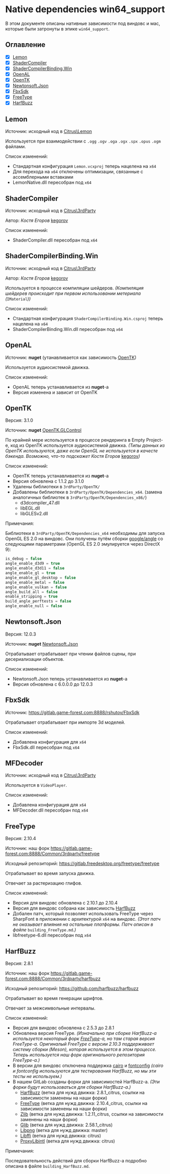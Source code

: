 # Native dependencies win64_support

В этом документе описаны нативные зависимости под виндовс и мас, которые были затронуты в эпике `win64_support`.

## Оглавление

- [x] [Lemon](#Lemon)
- [x] [ShaderCompiler](#ShaderCompiler)
- [x] [ShaderCompilerBinding.Win](#ShaderCompilerBinding.Win)
- [x] [OpenAL](#OpenAL)
- [x] [OpenTK](#OpenTK)
- [x] [Newtonsoft.Json](#Newtonsoft.Json)
- [x] [FbxSdk](#FbxSdk)
- [x] [FreeType](#FreeType)
- [x] [HarfBuzz](#HarfBuzz)

## Lemon

Источник: исходный код в [Citrus\Lemon](https://gitlab.game-forest.com:8888/Common/Citrus/-/tree/master/Lemon) 

Используется при взаимодействии с `.ogg` `.ogv` `.oga` `.ogx` `.spx` `.opus` `.ogm` файлами.

Список изменений: 

- Стандартная конфигурация `Lemon.vcxproj` теперь нацелена на `x64`
- Для перехода на `x64` отключены оптимизации, связанные с ассемблерными вставками
- LemonNative.dll пересобран под `x64`

## ShaderCompiler

Источник: исходный код в [Citrus\3rdParty](https://gitlab.game-forest.com:8888/Common/Citrus/-/tree/master/3rdParty)

Автор: *Костя Егоров* [kegorov](kostonke@mail.ru)

Список изменений: 

- ShaderCompiler.dll пересобран под `x64`

## ShaderCompilerBinding.Win

Источник: исходный код в [Citrus\3rdParty](https://gitlab.game-forest.com:8888/Common/Citrus/-/tree/master/3rdParty) 

Автор: *Костя Егоров* [kegorov](kostonke@mail.ru) 

Используется в процессе компиляции шейдеров. 
*(Компиляция шейдерев происходит при первом использовании метериала (*`IMaterial`*))*

Список изменений: 

- Стандартная конфигурация `ShaderCompilerBinding.Win.csproj` теперь нацелена на `x64`
- ShaderCompilerBinding.Win.dll пересобран под `x64`

## OpenAL

Источник: **nuget** (утанавливается как зависимость [OpenTK](#OpenTK)) 

Используется аудиосистемой движка.

Список изменений: 

- OpenAL теперь устанавливается из **nuget**-а
- Версия изменена и зависит от OpenTK

## OpenTK

Версия: 3.1.0

Источник: **nuget** [OpenTK.GLControl](https://www.nuget.org/packages/OpenTK.GLControl/) 

По крайней мере используется в процессе рендеринга в Empty Project-е, код из OpenTK используется аудиосистемой движка. 
*(Типы данных из OpenTK используются, даже если ОpenGL не используется в качесте бэкенда. Возможно, что-то подскажет Костя Егоров* [kegorov](kostonke@mail.ru)*)*

Список изменений: 

- OpenTK теперь устанавливается из **nuget**-а
- Версия обновлена с 1.1.2 до 3.1.0
- Удалены библиотеки в `3rdParty/OpenTK/`
- Добавлены библиотеки в `3rdParty/OpenTK/Dependencies_x64`.
  (замена аналогичных библиотек в `3rdParty/OpenTK/Dependencies_x86/`)
  - d3dcompiler_47.dll
  - libEGL.dll
  - libGLESv2.dll

Примечания:

Библиотеки в `3rdParty/OpenTK/Dependencies_x64` необходимы для запуска OpenGL ES 2.0 на виндовс.
Они получены путём сборки [google/angle](https://github.com/google/angle) со следующими параметрами (OpenGL ES 2.0 эмулируется через DirectX 9):

```c
is_debug = false
angle_enable_d3d9 = true
angle_enable_d3d11 = false
angle_enable_gl = true
angle_enable_gl_desktop = false
angle_enable_metal = false
angle_enable_vulkan = false
angle_build_all = false
enable_stripping = true
build_angle_perftests = false
angle_enable_null = false
```

## Newtonsoft.Json

Версия: 12.0.3

Источник: **nuget** [Newtonsoft.Json](https://www.nuget.org/packages/Newtonsoft.Json/) 

Отрабатывает отрабатывает при чтении файлов сцены, при десериализации объектов.

Список изменений: 

- Newtonsoft.Json теперь устанавливается из **nuget**-а
- Версия обновлена с 6.0.0.0 до 12.0.3

## FbxSdk

Источник: https://gitlab.game-forest.com:8888/rshutov/FbxSdk 

Отрабатывает отрабатывает при импорте 3d моделей. 

Список изменений: 

- Добавлена конфигурация для `x64`
- FbxSdk.dll пересобран под `x64`

## MFDecoder

Источник: исходный код в [Citrus\3rdParty](https://gitlab.game-forest.com:8888/Common/Citrus/-/tree/master/3rdParty) 

Используется в `VideoPlayer`.

Список изменений: 

- Добавлена конфигурация для `x64`
- MFDecoder.dll пересобран под `x64`

## FreeType

Версия: 2.10.4

Источник: наш форк https://gitlab.game-forest.com:8888/Common/3rdparty/freetype

Исходный репозиторий: https://gitlab.freedesktop.org/freetype/freetype 

Отрабатывает во время запуска движка. 

Отвечает за растеризацию глифов.

Список изменений: 

- Версия для виндовс обновлена с 2.10.1 до 2.10.4
- Версия для виндовс собрана как зависимость [HarfBuzz](#HarfBuzz)
- Добален патч, который позволяет использовать FreeType через SharpFont в приложении с архитектурой `x64` на виндовс.
  *(Этот патч не оказывает влияния на остальные платформы. Патч описан в файле* `building_FreeType.md`*.)* 
- libfreetype-6.dll пересобран под `x64`

## HarfBuzz

Версия: 2.8.1

Источник: наш форк https://gitlab.game-forest.com:8888/Common/3rdparty/harfbuzz

Исходный репозиторий: https://github.com/harfbuzz/harfbuzz

Отрабатывает во время генерации шрифтов.

Отвечает за межсимвольные интервалы.

Список изменений: 

- Версия для виндовс обновлена с 2.5.3 до 2.8.1
- Обновлена версия FreeType.
  *(Изначально при сборке HarfBuzz-а используется некоторый форк [FreeType](#FreeType)-а, но там старая версия FreeType-а.* *Оригиналый FreeType с версии 2.10.3 поддерживает систему сборки (Meson), которая используется в этом процессе.* *Теперь используется наш форк оригинального репозитория FreeType-а.)*
- В версии для виндовс отключена поддержка [cairo](https://cgit.freedesktop.org/cairo) и [fontconfig](https://www.freedesktop.org/wiki/Software/fontconfig/)
  *(cairo и fontconfig используются для тестирования HarfBuzz, но мы эти тесты не используем.)*
- В нашем GitLab созданы форки для зависимостей HarfBuzz-а.
  *(Эти форки будут использоваться для сборки HarfBuzz-а.)*
  - [HarfBuzz](https://gitlab.game-forest.com:8888/Common/3rdparty/harfbuzz) (ветка для нужд движка: 2.8.1_citrus, ссылки на зависимости заменены на наши форки)
  - [FreeType](https://gitlab.game-forest.com:8888/Common/3rdparty/freetype) (ветка для нужд движка: 2.10.4_citrus, ссылки на зависимости заменены на наши форки)
  - [Zlib](https://gitlab.game-forest.com:8888/Common/3rdparty/zlib) (ветка для нужд движка: 1.2.11_citrus, ссылки на зависимости заменены на наши форки)
  - [Glib](https://gitlab.game-forest.com:8888/Common/3rdparty/glib) (ветка для нужд движка: 2.58.1_citrus)
  - [Libpng](https://gitlab.game-forest.com:8888/Common/3rdparty/libpng) (ветка для нужд движка: master)
  - [Libffi](https://gitlab.game-forest.com:8888/Common/3rdparty/libffi) (ветка для нужд движка: citrus)
  - [ProxyLibintl](https://gitlab.game-forest.com:8888/Common/3rdparty/proxylibintl) (ветка для нужд движка: citrus)

Примечания:

Последовательность действий для сборки HarfBuzz-а подробно описана в файле `building_HarfBuzz.md`.